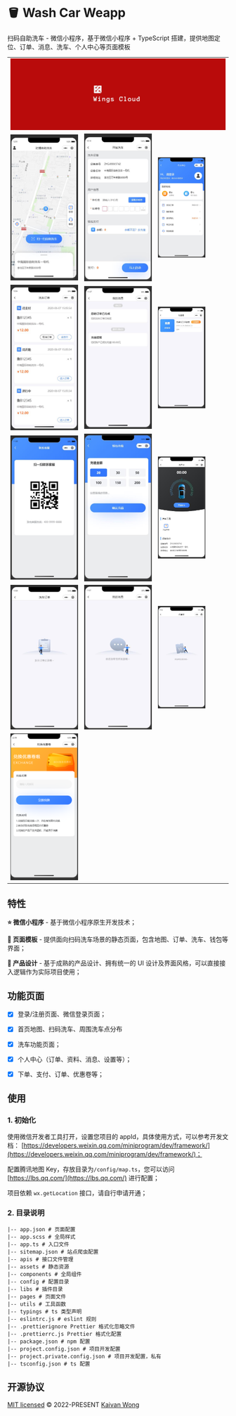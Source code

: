 # 🪣 Wash Car Weapp

扫码自助洗车 - 微信小程序，基于微信小程序 + TypeScript 搭建，提供地图定位、订单、消息、洗车、个人中心等页面模板

<table>
  <tr>
    <td colspan="3"> <img width="100%" src="./.readme/banner.svg"></td>
  </tr>
  <tr>
    <td style="width:33%"><img width="100%" src="./.readme/home.jpg"></td>
    <td style="width:33%"><img width="100%" src="./.readme/submit.jpg"></td>
    <td style="width:33%"><img width="70%" src="./.readme/mine.jpg"></td>
  </tr>
  <tr>
    <td style="width:33%"><img width="100%" src="./.readme/order.jpg"></td>
    <td style="width:33%"><img width="100%" src="./.readme/message.jpg"></td>
    <td style="width:33%"><img width="70%" src="./.readme/discount.jpg"></td>
  </tr>
  <tr>
    <td style="width:33%"><img width="100%" src="./.readme/service.jpg"></td>
    <td style="width:33%"><img width="100%" src="./.readme/pay.jpg"></td>
    <td style="width:33%"><img width="70%" src="./.readme/wash.jpg"></td>
  </tr>
  <tr>
    <td style="width:33%"><img width="100%" src="./.readme/no-order.jpg"></td>
    <td style="width:33%"><img width="100%" src="./.readme/no-message.jpg"></td>
    <td style="width:33%"><img width="70%" src="./.readme/no-discount.jpg"></td>
  </tr>
  <tr>
    <td style="width:33%"><img width="100%" src="./.readme/discount-exchange.jpg"></td>
  </tr>
</table>

## 特性

**⭐ 微信小程序** - 基于微信小程序原生开发技术；

**🧱 页面模板** - 提供面向扫码洗车场景的静态页面，包含地图、订单、洗车、钱包等界面；

**💎 产品设计** - 基于成熟的产品设计、拥有统一的 UI 设计及界面风格，可以直接接入逻辑作为实际项目使用；

## 功能页面

- [x] 登录/注册页面、微信登录页面；

- [x] 首页地图、扫码洗车、周围洗车点分布

- [x] 洗车功能页面；

- [x] 个人中心（订单、资料、消息、设置等）；

- [x] 下单、支付、订单、优惠卷等；

## 使用

### 1. 初始化

使用微信开发者工具打开，设置您项目的 appId，具体使用方式，可以参考开发文档： [https://developers.weixin.qq.com/miniprogram/dev/framework/](https://developers.weixin.qq.com/miniprogram/dev/framework/)；

配置腾讯地图 Key，存放目录为`/config/map.ts`，您可以访问 [https://lbs.qq.com/](https://lbs.qq.com/) 进行配置；

项目依赖 `wx.getLocation` 接口，请自行申请开通；

### 2. 目录说明

```
|-- app.json # 页面配置
|-- app.scss # 全局样式
|-- app.ts # 入口文件
|-- sitemap.json # 站点爬虫配置
|-- apis # 接口文件管理
|-- assets # 静态资源
|-- components # 全局组件
|-- config # 配置目录
|-- libs # 插件目录
|-- pages # 页面文件
|-- utils # 工具函数
|-- typings # ts 类型声明
|-- eslintrc.js # eslint 规则
|-- .prettierignore Prettier 格式化忽略文件
|-- .prettierrc.js Prettier 格式化配置
|-- package.json # npm 配置
|-- project.config.json # 项目开发配置
|-- project.private.config.json # 项目开发配置，私有
|-- tsconfig.json # ts 配置
```

## 开源协议

[MIT licensed](./LICENSE) © 2022-PRESENT [Kaivan Wong](https://github.com/kaivanwong)
